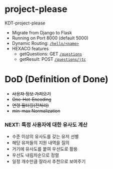 # project-please

KDT-project-please

- Migrate from Django to Flask
- Running on Port 8000 (default 5000)
- Dynamic Routing: [`/hello/<name>`](/hello/mia)
- HEXACO features
  - getQuestions: GET [`/questions`](/questions)
  - getResult: POST [`/questions/jtc`](/questions/jtc)

# DoD (Definition of Done)
- ~~사용자 정보 가져오기~~
- ~~One-Hot-Encoding~~
- ~~연령 필터링(전처리)~~
- ~~min-max Normalization~~

### NEXT: 특정 사용자에 대한 유사도 계산

- 수준 이상의 유사도를 갖는 유저 선별
- 해당 유저들의 지원 내역을 질의
- 거기에 유사도를 붙여 우선도로 활용
- 우선도 내림차순으로 정렬
- 일정 개수만큼 잘라서 추천으로 보여주기